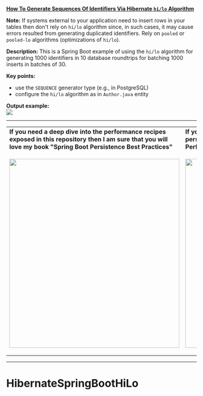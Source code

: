 **[How To Generate Sequences Of Identifiers Via Hibernate `hi/lo` Algorithm](https://github.com/AnghelLeonard/Hibernate-SpringBoot/tree/master/HibernateSpringBootHiLo)**

 **Note:** If systems external to your application need to insert rows in your tables then don't rely on `hi/lo` algorithm since, in such cases, it may cause errors resulted from generating duplicated identifiers. Rely on `pooled` or `pooled-lo` algorithms (optimizations of `hi/lo`).
 
**Description:** This is a Spring Boot example of using the `hi/lo` algorithm for generating 1000 identifiers in 10 database roundtrips for batching 1000 inserts in batches of 30. 

**Key points:**
- use the `SEQUENCE` generator type (e.g., in PostgreSQL)
- configure the `hi/lo` algorithm as in `Author.java` entity
     
**Output example:**\
![](https://github.com/AnghelLeonard/Hibernate-SpringBoot/blob/master/HibernateSpringBootHiLo/Hibernate%20hilo%20algorithm.png)

-----------------------------------------------------------------------------------------------------------------------    
<table>
     <tr><td><b>If you need a deep dive into the performance recipes exposed in this repository then I am sure that you will love my book "Spring Boot Persistence Best Practices"</b></td><td><b>If you need a hand of tips and illustrations of 100+ Java persistence performance issues then "Java Persistence Performance Illustrated Guide" is for you.</b></td></tr>
     <tr><td>
<a href="https://www.apress.com/us/book/9781484256251"><p align="left"><img src="https://github.com/AnghelLeonard/Hibernate-SpringBoot/blob/master/Spring%20Boot%20Persistence%20Best%20Practices.jpg" height="500" width="450"/></p></a>
</td><td>
<a href="https://leanpub.com/java-persistence-performance-illustrated-guide"><p align="right"><img src="https://github.com/AnghelLeonard/Hibernate-SpringBoot/blob/master/Java%20Persistence%20Performance%20Illustrated%20Guide.jpg" height="500" width="450"/></p></a>
</td></tr></table>

-----------------------------------------------------------------------------------------------------------------------    

# HibernateSpringBootHiLo
